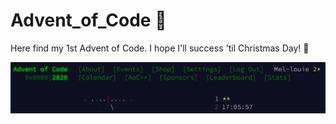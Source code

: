 # Advent_of_Code :gift:
Here find my 1st Advent of Code.
I hope I'll success 'til Christmas Day! :christmas_tree:

<img src="./img.png"
     alt="screeshot of the calendar">
